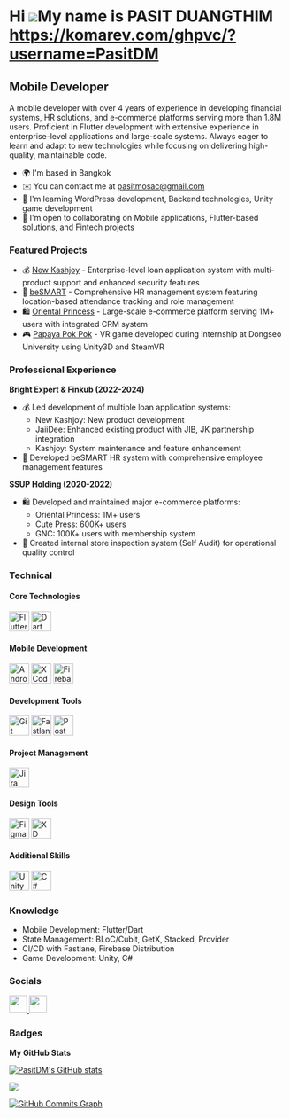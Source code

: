 Hi ![](https://user-images.githubusercontent.com/18350557/176309783-0785949b-9127-417c-8b55-ab5a4333674e.gif)My name is PASIT DUANGTHIM
https://komarev.com/ghpvc/?username=PasitDM
=======================================================================================================================================

Mobile Developer
----------------

A mobile developer with over 4 years of experience in developing financial systems, HR solutions, and e-commerce platforms serving more than 1.8M users. Proficient in Flutter development with extensive experience in enterprise-level applications and large-scale systems. Always eager to learn and adapt to new technologies while focusing on delivering high-quality, maintainable code.

* 🌍  I'm based in Bangkok
* ✉️  You can contact me at [pasitmosac@gmail.com](mailto:pasitmosac@gmail.com)
* 🧠  I'm learning WordPress development, Backend technologies, Unity game development
* 🤝  I'm open to collaborating on Mobile applications, Flutter-based solutions, and Fintech projects


### Featured Projects

* 💰 [New Kashjoy](link-to-repo) - Enterprise-level loan application system with multi-product support and enhanced security features
* 👥 [beSMART](link-to-repo) - Comprehensive HR management system featuring location-based attendance tracking and role management
* 🛍️ [Oriental Princess](link-to-repo) - Large-scale e-commerce platform serving 1M+ users with integrated CRM system
* 🎮 [Papaya Pok Pok](link-to-repo) - VR game developed during internship at Dongseo University using Unity3D and SteamVR


### Professional Experience

**Bright Expert & Finkub (2022-2024)**
* 💰 Led development of multiple loan application systems:
  - New Kashjoy: New product development
  - JaiiDee: Enhanced existing product with JIB, JK partnership integration
  - Kashjoy: System maintenance and feature enhancement
* 👥 Developed beSMART HR system with comprehensive employee management features

**SSUP Holding (2020-2022)**
* 🛍️ Developed and maintained major e-commerce platforms:
  - Oriental Princess: 1M+ users
  - Cute Press: 600K+ users
  - GNC: 100K+ users with membership system
* 📱 Created internal store inspection system (Self Audit) for operational quality control


### Technical

#### Core Technologies
<p align="left">
  <a href="https://flutter.dev/" target="_blank" rel="noreferrer"><img src="https://cdn.simpleicons.org/flutter" width="36" height="36" alt="Flutter"/></a>
  <a href="https://dart.dev/" target="_blank" rel="noreferrer"><img src="https://cdn.simpleicons.org/dart" width="36" height="36" alt="Dart"/></a>
</p>

#### Mobile Development
<p align="left">
  <a href="https://developer.android.com" target="_blank" rel="noreferrer"><img src="https://cdn.simpleicons.org/androidstudio" width="36" height="36" alt="Android Studio"/></a>
  <a href="https://www.xcode.com/" target="_blank" rel="noreferrer"><img src="https://cdn.simpleicons.org/xcode" width="36" height="36" alt="XCode"/></a>
  <a href="https://firebase.google.com/" target="_blank" rel="noreferrer"><img src="https://cdn.simpleicons.org/firebase" width="36" height="36" alt="Firebase"/></a>
</p>

#### Development Tools
<p align="left">
  <a href="https://git-scm.com/" target="_blank" rel="noreferrer"><img src="https://cdn.simpleicons.org/git" width="36" height="36" alt="Git"/></a>
  <a href="https://fastlane.tools/" target="_blank" rel="noreferrer"><img src="https://cdn.simpleicons.org/fastlane" width="36" height="36" alt="Fastlane"/></a>
  <a href="https://www.postman.com/" target="_blank" rel="noreferrer"><img src="https://cdn.simpleicons.org/postman" width="36" height="36" alt="Postman"/></a>
</p>

#### Project Management
<p align="left">
  <a href="https://www.atlassian.com/software/jira" target="_blank" rel="noreferrer"><img src="https://cdn.simpleicons.org/jira" width="36" height="36" alt="Jira"/></a>
</p>

#### Design Tools
<p align="left">
  <a href="https://www.figma.com/" target="_blank" rel="noreferrer"><img src="https://raw.githubusercontent.com/danielcranney/readme-generator/main/public/icons/skills/figma-colored.svg" width="36" height="36" alt="Figma" /></a>
  <a href="https://www.adobe.com/uk/products/xd.html" target="_blank" rel="noreferrer"><img src="https://raw.githubusercontent.com/danielcranney/readme-generator/main/public/icons/skills/xd-colored.svg" width="36" height="36" alt="XD" /></a>
</p>

#### Additional Skills
<p align="left">
  <a href="https://unity.com/" target="_blank" rel="noreferrer"><img src="https://cdn.simpleicons.org/unity/white" width="36" height="36" alt="Unity"/></a>
  <a href="https://docs.microsoft.com/en-us/dotnet/csharp/" target="_blank" rel="noreferrer"><img src="https://raw.githubusercontent.com/danielcranney/readme-generator/main/public/icons/skills/csharp-colored.svg" width="36" height="36" alt="C#" /></a>
</p>

### Knowledge
- Mobile Development: Flutter/Dart
- State Management: BLoC/Cubit, GetX, Stacked, Provider
- CI/CD with Fastlane, Firebase Distribution
- Game Development: Unity, C#


### Socials

<p align="left"> 
  <a href="https://www.github.com/PasitDM" target="_blank" rel="noreferrer"> <picture> <source media="(prefers-color-scheme: dark)" srcset="https://raw.githubusercontent.com/danielcranney/readme-generator/main/public/icons/socials/github-dark.svg" /> <source media="(prefers-color-scheme: light)" srcset="https://raw.githubusercontent.com/danielcranney/readme-generator/main/public/icons/socials/github.svg" /> <img src="https://raw.githubusercontent.com/danielcranney/readme-generator/main/public/icons/socials/github.svg" width="32" height="32" /> </picture> </a> 
  <a href="https://www.linkedin.com/in/pasitdm" target="_blank" rel="noreferrer"> <picture> <source media="(prefers-color-scheme: dark)" srcset="https://raw.githubusercontent.com/danielcranney/readme-generator/main/public/icons/socials/linkedin-dark.svg" /> <source media="(prefers-color-scheme: light)" srcset="https://raw.githubusercontent.com/danielcranney/readme-generator/main/public/icons/socials/linkedin.svg" /> <img src="https://raw.githubusercontent.com/danielcranney/readme-generator/main/public/icons/socials/linkedin.svg" width="32" height="32" /> </picture> </a>
</p>

### Badges

<b>My GitHub Stats</b>

<a href="http://www.github.com/PasitDM"><img src="https://github-readme-stats.vercel.app/api?username=PasitDM&show_icons=true&hide=&count_private=true&title_color=0891b2&text_color=ffffff&icon_color=0891b2&bg_color=1c1917&hide_border=true&show_icons=true" alt="PasitDM's GitHub stats" /></a>

<a href="http://www.github.com/PasitDM"><img src="https://github-readme-streak-stats.herokuapp.com/?user=PasitDM&stroke=ffffff&background=1c1917&ring=0891b2&fire=0891b2&currStreakNum=ffffff&currStreakLabel=0891b2&sideNums=ffffff&sideLabels=ffffff&dates=ffffff&hide_border=true" /></a>

<a href="http://www.github.com/PasitDM"><img src="https://github-readme-activity-graph.vercel.app/graph?username=PasitDM&bg_color=1c1917&color=ffffff&line=0891b2&point=ffffff&area_color=1c1917&area=true&hide_border=true&custom_title=GitHub%20Commits%20Graph" alt="GitHub Commits Graph" /></a>
